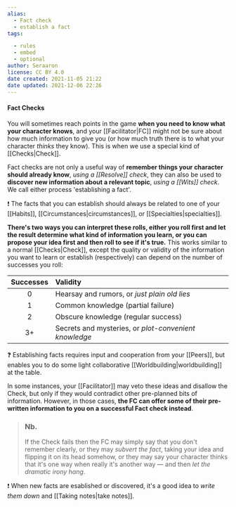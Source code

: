 ```yaml
---
alias:
  - Fact check
  - establish a fact
tags:

  - rules
  - embed
  - optional
author: Seraaron
license: CC BY 4.0
date created: 2021-11-05 21:22
date updated: 2021-12-06 22:26
---
```


#### Fact Checks

You will sometimes reach points in the game **when you need to know what your character knows**, and your [[Facilitator|FC]] might not be sure about how much information to give you (or how much truth there is to what your character _thinks_ they know). This is when we use a special kind of [[Checks|Check]].

Fact checks are not only a useful way of  **remember things your character should already know**, _using a [[Resolve]] check_, they can also be used to **discover new information about a relevant topic**, _using a [[Wits]] check_. We call either process 'establishing a fact'.

❗ The facts that you can establish should always be related to one of your [[Habits]], [[Circumstances|circumstances]], or [[Specialties|specialties]].

**There's two ways you can interpret these rolls, either you roll first and let the result determine what kind of information you learn, or you can propose your idea first and then roll to see if it's true.** This works similar to a normal [[Checks|Check]], except the quality or validity of the information you want to learn or establish (respectively) can depend on the number of successes you roll:

| Successes | Validity                                               |
| :-------: | :----------------------------------------------------- |
|     0     | Hearsay and rumors, or _just plain old lies_           |
|     1     | Common knowledge (partial failure)                     |
|     2     | Obscure knowledge (regular success)                    |
|     3+    | Secrets and mysteries,  or _plot-convenient knowledge_ |

❓ Establishing facts requires input and cooperation from your [[Peers]], but enables you to do some light collaborative [[Worldbuilding|worldbuilding]] at the table.

In some instances, your [[Facilitator]] may veto these ideas and disallow the Check, but only if they would contradict other pre-planned bits of information. However, in those cases, **the FC can offer some of their pre-written information to you on a successful Fact check instead**.

> ### Nb.
>
> If the Check fails then the FC may simply say that you don't remember clearly, or they may _subvert the fact_, taking your idea and flipping it on its head somehow, or they may say your character thinks that it's one way when really it's another way — and then _let the dramatic irony hang_.

❗ When new facts are esablished or discovered, it's a good idea to _write them down_ and [[Taking notes|take notes]].
